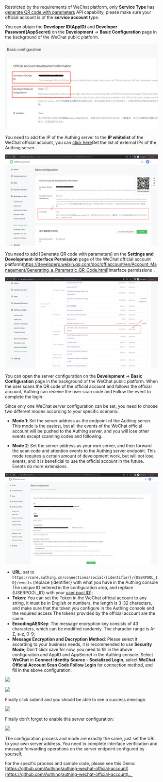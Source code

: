 <IntegrationDetailCard title="Note before development">

Restricted by the requirements of WeChat platform, only **Service Type** has [generate QR code with parameters](https://developers.weixin.qq.com/doc/offiaccount/en/Account_Management/Generating_a_Parametric_QR_Code.html) API capability, please make sure your official account is of the **service account** type.

</IntegrationDetailCard>


<IntegrationDetailCard title="Get public account development information">

You can obtain the **Developer ID(AppID)** and **Developer Password(AppSecret)** on the **Development** -> **Basic Configuration** page in the background of the WeChat public platform.

![](./images/mp_appid_en.png)

</IntegrationDetailCard>

<IntegrationDetailCard title="Set up IP whitelist">

You need to add the IP of the Authing server to the **IP whitelist** of the WeChat official account, you can [click here](https://core.authing.cn/api/v2/system/public-ips)Get the list of external IPs of the Authing server.

 ![](./images/whitelist.png)

</IntegrationDetailCard>

<IntegrationDetailCard title="Add API permissions">

You need to add [Generate QR code with parameters] on the **Settings and Development**-**Interface Permission** page of the WeChat official account platform(https://developers.weixin.qq.com/doc/offiaccount/en/Account_Management/Generating_a_Parametric_QR_Code.html)Interface permissions：

![](./images/api.png)


</IntegrationDetailCard>

<IntegrationDetailCard title="Select server configuration mode">

You can open the server configuration on the **Development** -> **Basic Configuration** page in the background of the WeChat public platform. When the user scans the QR code of the official account and follows the official account, Authing can receive the user scan code and Follow the event to complete the login.

Since only one WeChat server configuration can be set, you need to choose two different modes according to your specific scenario:

- **Mode 1**: Set the server address as the endpoint of the Authing server. This mode is the easiest, but all the events of the WeChat official account will be pushed to the Authing server, and you will lose other events except scanning codes and following.

- **Mode 2**: Set the server address as your own server, and then forward the scan code and attention events to the Authing server endpoint. This mode requires a certain amount of development work, but will not lose events, and it is beneficial to use the official account in the future. Events do more extensions.


</IntegrationDetailCard>

<IntegrationDetailCard title="Mode 1: Set the server address as the Authing server endpoint">

![](./images/configuration.png)

- **URL**: set to `https://core.authing.cn/connections/social/{identifier}/{USERPOOL_ID}/events` (replace {identifier} with what you have in the Authing console The unique ID entered in the configuration area, and replace {USERPOOL_ID} with your [user pool ID](/guides/faqs/get-userpool-id-and-secret.md));
- **Token**: You can set the Token in the WeChat official account to any string, it must be in English or numbers, the length is 3-32 characters, and make sure that the token you configure in the Authing console and the required access The tokens provided by the official account are the same.
- **EncodingAESKey**: The message encryption key consists of 43 characters, which can be modified randomly. The character range is A-Z, a-z, 0-9;
- **Message Encryption and Decryption Method**: Please select it according to your business needs, it is recommended to use **Security Mode**;
Don't click save for now, you need to fill in the above configuration and AppID and AppSecret in the Authing console. Select **WeChat** in **Connect Identity Source** - **Socialized Login**, select **WeChat Official Account Scan Code Follow Login** for connection method, and fill in the above configuration:

![](~@imagesZhCn/connections/wechat/choose-wechat-identity-source.png)

![](~@imagesZhCn/connections/wechat/wechat-official-account-subscription/wechat-official-account-subscription-events-connection.png)

Finally click submit and you should be able to see a success message.

![](https://cdn.authing.cn/img/20210528105245.png)

Finally don't forget to enable this server configuration:

![](https://cdn.authing.cn/img/20210528105417.png)

</IntegrationDetailCard>

<IntegrationDetailCard title="Mode 2: Set the server address to your own server, and then forward the scan code and attention events to the Authing server endpoint">

The configuration process and mode are exactly the same, just set the URL to your own server address. You need to complete interface verification and message forwarding operations on the server endpoint configured by yourself.

For the specific process and sample code, please see this Demo:[https://github.com/Authing/authing-wechat-official-account](https://github.com/Authing/authing-wechat-official-account)。


</IntegrationDetailCard>
